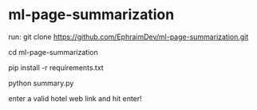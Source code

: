 # ml-page-summarization

run:
git clone https://github.com/EphraimDev/ml-page-summarization.git

cd ml-page-summarization

pip install -r requirements.txt

python summary.py

enter a valid hotel web link and  hit enter!
